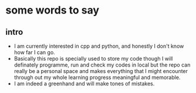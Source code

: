 # **some words to say**
## **intro**
- I am currently interested in cpp and python, and honestly I don't know how far I can go.
- Basically this repo is specially used to store my code though I will definately programme, run and check my codes in local but the repo can really be a personal space and makes everything that I might encounter through out my whole learning progress meaningful and memorable.
- I am indeed a greenhand and will make tones of mistakes.
